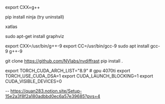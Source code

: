 export CXX=g++

pip install ninja (try uninstall)

xatlas

sudo apt-get install graphviz

export CXX=/usr/bin/g++-9
export CC=/usr/bin/gcc-9
sudo apt install gcc-9 g++-9

git clone https://github.com/NVlabs/nvdiffrast
pip install .

export TORCH_CUDA_ARCH_LIST="8.9" # gpu 4070ti
export TORCH_USE_CUDA_DSA=1
export CUDA_LAUNCH_BLOCKING=1
export CUDA_VISIBLE_DEVICES=0

--
https://quan283.notion.site/Setup-15e2a3f8f2a180adbbd0ec6a57e39685?pvs=4